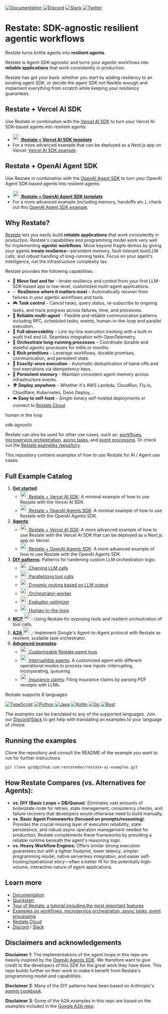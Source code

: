 <!-- markdown-link-check-disable -->
[![Documentation](https://img.shields.io/badge/doc-reference-blue)](https://docs.restate.dev)
[![Discord](https://img.shields.io/discord/1128210118216007792?logo=discord)](https://discord.gg/skW3AZ6uGd)
[![Slack](https://img.shields.io/badge/Slack-4A154B?logo=slack&logoColor=fff)](https://join.slack.com/t/restatecommunity/shared_invite/zt-2v9gl005c-WBpr167o5XJZI1l7HWKImA)
[![Twitter](https://img.shields.io/twitter/follow/restatedev.svg?style=social&label=Follow)](https://x.com/intent/follow?screen_name=restatedev)
<!-- markdown-link-check-enable -->

# Restate: SDK-agnostic resilient agentic workflows 

Restate turns brittle agents into **resilient agents**.

Restate is Agent-SDK-agnostic and turns your agentic workflows into **reliable applications** that work consistently in production.

Restate has got your back: whether you start by adding resiliency to an existing agent SDK, or decide the agent SDK not flexible enough and implement everything from scratch while keeping your resiliency guarantees.


## Restate + Vercel AI SDK

Use Restate in combination with the [Vercel AI SDK](https://ai-sdk.dev/docs/introduction) to turn your Vercel AI SDK-based agents into resilient agents:
- **[<img src="https://skillicons.dev/icons?i=ts" width="24" height="24"> Restate + Vercel AI SDK template](get-started/vercel-ai/README.md)**
- For a more advanced example that can be deployed as a Next.js app on Vercel: [Vercel AI SDK example](agents/vercel-ai-sdk/README.md).

## Restate + OpenAI Agent SDK

Use Restate in combination with the [OpenAI Agent SDK](https://openai.github.io/openai-agents-python/) to turn your OpenAI Agent SDK-based agents into resilient agents:
- **[<img src="https://skillicons.dev/icons?i=python&theme=light" width="24" height="24"> Restate + OpenAI Agent SDK template](get-started/openai-agents-python/README.md)**
- For a more advanced example (including memory, handoffs etc.), check out this [OpenAI Agent SDK example](agents/openai-agents-python/README.md).

## Why Restate?
[Restate](https://ai.restate.dev/) lets you easily build **reliable applications** that work consistently in production. 
Restate's capabilities and programming model work very well for implementing **agentic workflows**.
Move beyond fragile demos by giving your agents **innate resilience**—persistent memory, fault-tolerant tool/LLM calls, and robust handling of long-running tasks. Focus on your agent's intelligence, not the infrastructure complexity tax.

Restate provides the following capabilities:
- 🚀 **Move fast and far** - Innate resiliency and control from your first LLM-SDK-based app to low-level, customized multi-agent applications.
- ✅ **Resilience where it matters most** – Automatically recover from failures in your agentic workflows and tools.
- 🎮 **Task control** - Cancel tasks, query status, re-subscribe to ongoing tasks, and track progress across failures, time, and processes.
- 🤖 **Reliable multi-agent** - Flexible and reliable communication patterns including RPC, scheduled tasks, events, human-in-the-loop and parallel execution.
- 👀 **Full observability** – Line-by-line execution tracking with a built-in audit trail and UI. Seamless integration with OpenTelemetry.
- 🔁 **Orchestrate long-running processes** – Coordinate durable and stateful agentic processes for millis or months.
- 🔧 **Rich primitives** – Leverage workflows, durable promises, communication, and persistent state.
- 🧠 **Exactly-once execution** - Automatic deduplication of hand-offs and tool executions via idempotency keys.
- 💾 **Persistent memory** - Maintain consistent agent memory across infrastructure events.
- 🌍 **Deploy anywhere** – Whether it's AWS Lambda, CloudRun, Fly.io, Cloudflare, Kubernetes, Deno Deploy,...
- ☁️ **Easy to self-host** – Single-binary self-hosted deployments or connect to [Restate Cloud](https://restate.dev/cloud/).

human in the loop

sdk-agnostic

Restate can also be used for other use cases, such as: 
[workflows](https://docs.restate.dev/use-cases/workflows),
[microservice orchestration](https://docs.restate.dev/use-cases/microservice-orchestration),
[async tasks](https://docs.restate.dev/use-cases/async-tasks), 
and [event processing](https://docs.restate.dev/use-cases/event-processing).
Or check out the [Restate examples repository](https://github.com/restatedev/examples).

This repository contains examples of how to use Restate for AI / Agent use cases.

## Full Example Catalog

1. [**Get started**](get-started): 
   - [<img src="https://skillicons.dev/icons?i=ts" width="24" height="24"> Restate + Vercel AI SDK](get-started/vercel-ai/README.md): A minimal example of how to use Restate with the Vercel AI SDK.
   - [<img src="https://skillicons.dev/icons?i=python&theme=light" width="24" height="24"> Restate + OpenAI Agents SDK](get-started/openai-agents-python/README.md): A minimal example of how to use Restate with the OpenAI Agents SDK.
2. [**Agents**](agents): 
   - [<img src="https://skillicons.dev/icons?i=ts" width="24" height="24"> Restate + Vercel AI SDK](agents/vercel-ai-sdk/README.md): A more advanced example of how to use Restate with the Vercel AI SDK that can be deployed as a Next.js app on Vercel.
   - [<img src="https://skillicons.dev/icons?i=python&theme=light" width="24" height="24"> Restate + OpenAI Agents SDK](agents/openai-agents-python/README.md): A more advanced example of how to use Restate with the OpenAI Agents SDK.
2. [**DIY patterns**](diy-patterns): Patterns for hardening custom LLM orchestration logic.
   - [<img src="https://skillicons.dev/icons?i=python&theme=light" width="24" height="24"> Chaining LLM calls](diy-patterns#chaining-llm-calls)
   - [<img src="https://skillicons.dev/icons?i=python&theme=light" width="24" height="24"> Parallelizing tool calls](diy-patterns#parallelizing-tool-calls)
   - [<img src="https://skillicons.dev/icons?i=python&theme=light" width="24" height="24"> Dynamic routing based on LLM output](diy-patterns#dynamic-routing-based-on-llm-output)
   - [<img src="https://skillicons.dev/icons?i=python&theme=light" width="24" height="24"> Orchestrator-worker](diy-patterns#orchestrator-worker-pattern)
   - [<img src="https://skillicons.dev/icons?i=python&theme=light" width="24" height="24"> Evaluator-optimizer](diy-patterns#evaluator-optimizer-pattern)
   - [<img src="https://skillicons.dev/icons?i=python&theme=light" width="24" height="24"> Human-in-the-loop](diy-patterns#human-in-the-loop-pattern)
3. [**MCP** <img src="https://skillicons.dev/icons?i=ts" width="24" height="24">](mcp/README.md): Using Restate for exposing tools and resilient orchestration of tool calls.
4. [**A2A** <img src="https://skillicons.dev/icons?i=python&theme=light" width="24" height="24"> ](a2a/README.md): Implement Google's Agent-to-Agent protocol with Restate as resilient, scalable task orchestrator.
5. [**Advanced examples**](end-to-end-applications): 
   - [<img src="https://skillicons.dev/icons?i=python&theme=light" width="24" height="24"> Customizable Restate agent loop](advanced/restate-native-agent/README.md)
   - [<img src="https://skillicons.dev/icons?i=python&theme=light" width="24" height="24"> Interruptible agents](advanced/interruptible-agent/README.md): A customized agent with different operational modes to process new inputs: interrupting, incorporating, queueing.
   - [<img src="https://skillicons.dev/icons?i=python&theme=light" width="24" height="24"> Insurance claims](advanced/insurance-claims/README.md): Filing insurance claims by parsing PDF receipts with LLMs.


Restate supports 6 languages:

[![TypeScript](https://skillicons.dev/icons?i=ts)](typescript)
[![Python](https://skillicons.dev/icons?i=python&theme=light)](python)
[![Java](https://skillicons.dev/icons?i=java&theme=light)](java)
[![Kotlin](https://skillicons.dev/icons?i=kotlin&theme=light)](kotlin)
[![Go](https://skillicons.dev/icons?i=go)](go)
[![Rust](https://skillicons.dev/icons?i=rust&theme=light)](rust)

The examples can be translated to any of the supported languages. 
Join our [Discord](https://discord.gg/skW3AZ6uGd)/[Slack](https://join.slack.com/t/restatecommunity/shared_invite/zt-2v9gl005c-WBpr167o5XJZI1l7HWKImA) to get help with translating an examples to your language of choice.

## Running the examples

Clone the repository and consult the README of the example you want to run for further instructions.

```bash
git clone git@github.com:restatedev/restate-ai-examples.git
```

## How Restate Compares (vs. Alternatives for Agents):

- **vs. DIY (Basic Loops + DB/Queue)**: Eliminates vast amounts of boilerplate code for retries, state management, consistency checks, and failure recovery that developers would otherwise need to build manually.
- **vs. Basic Agent Frameworks (focused on prompts/reasoning)**: Provides the crucial missing layer of execution reliability, state persistence, and robust async operation management needed for production. Restate complements these frameworks by providing a reliable runtime beneath the agent's reasoning logic.
- **vs. Heavy Workflow Engines:** Offers similar strong execution guarantees but with a lighter footprint, lower latency, simpler programming model, native serverless integration, and easier self-hosting/operational story—often a better fit for the potentially high-volume, interactive nature of agent applications.

## Learn more
- [Documentation](https://docs.restate.dev/)
- [Quickstart](https://docs.restate.dev/get_started/quickstart)
- [Tour of Restate: a tutorial including the most important features](https://docs.restate.dev/get_started/tour)
- [Examples on workflows, microservice orchestration, async tasks, event processing](https://github.com/restatedev/examples)
- [Restate Cloud](https://restate.dev/cloud/)
- [Discord](https://discord.gg/skW3AZ6uGd) / [Slack](https://join.slack.com/t/restatecommunity/shared_invite/zt-2v9gl005c-WBpr167o5XJZI1l7HWKImA)

## Disclaimers and acknowledgements

**Disclaimer 1**: The implementations of the agent loops in this repo are heavily inspired by the [OpenAI Agents SDK](https://github.com/openai/openai-agents-python). 
We therefore want to give credit to the developers of this SDK for the great work they have done.
This repo builds further on their work to make it benefit from Restate's programming model and capabilities.

**Disclaimer 2**: Many of the DIY patterns have been based on Anthropic's [agents cookbook](https://github.com/anthropics/anthropic-cookbook/tree/main/patterns/agents).

**Disclaimer 3**: Some of the A2A examples in this repo are based on the examples included in the [Google A2A repo](https://github.com/google/A2A/tree/main).